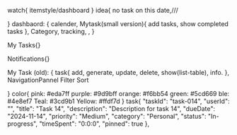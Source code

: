 watch{
    itemstyle/dashboard
}
idea{
    no task on this date,///
    
}
dashbaord: {
    calender, 
    Mytask(small version){
        add tasks,
        show completed tasks
    }, 
    Category, 
    tracking, 
    ,
}

My Tasks{}

Notifications{}

My Task (old): {
     task{
        add, generate, update, delete, show(list-table), info.
     },
    NavigationPannel
    Filter
    Sort

} 
color{
    pink: #eda7ff
    purple: #9d9bff
    orange: #f6bb54
    green: #5cd669
    ble: #4e8ef7
    Teal: #3cd9b1
    Yellow: #ffdf7d
}
task{
    "taskId": "task-014",
    "userId": "",
    "title": "Task 14",
    "description": "Description for task 14",
    "dueDate": "2024-11-14",
    "priority": "Medium",
    "category": "Personal",
    "status": "In-progress",
    "timeSpent": "0:0:0",
    "pinned": true
  },
